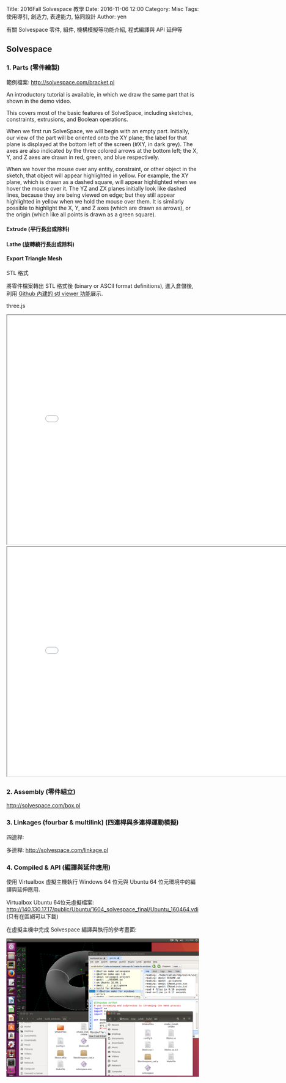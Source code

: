 Title: 2016Fall Solvespace 教學
Date: 2016-11-06 12:00
Category: Misc
Tags: 使用導引, 創造力, 表達能力, 協同設計
Author: yen

有關 Solvespace 零件, 組件, 機構模擬等功能介紹, 程式編譯與 API 延伸等

<!-- PELICAN_END_SUMMARY -->

## Solvespace

### 1. Parts (零件繪製)

範例檔案: <a href="http://solvespace.com/bracket.pl">http://solvespace.com/bracket.pl</a>

An introductory tutorial is available, in which we draw the same part that is shown in the demo video. 

This covers most of the basic features of SolveSpace, including sketches, constraints, extrusions, and Boolean operations.

When we first run SolveSpace, we will begin with an empty part. Initially, our view of the part will be oriented onto the XY plane; the label for that plane is displayed at the bottom left of the screen (#XY, in dark grey). The axes are also indicated by the three colored arrows at the bottom left; the X, Y, and Z axes are drawn in red, green, and blue respectively.

When we hover the mouse over any entity, constraint, or other object in the sketch, that object will appear highlighted in yellow. For example, the XY plane, which is drawn as a dashed square, will appear highlighted when we hover the mouse over it. The YZ and ZX planes initially look like dashed lines, because they are being viewed on edge; but they still appear highlighted in yellow when we hold the mouse over them. It is similarly possible to highlight the X, Y, and Z axes (which are drawn as arrows), or the origin (which like all points is drawn as a green square).

#### Extrude (平行長出或除料)

#### Lathe (旋轉繞行長出或除料)

#### Export Triangle Mesh

STL 格式

將零件檔案轉出 STL 格式後 (binary or ASCII format definitions), 進入倉儲後, 利用 <a href="https://help.github.com/articles/3d-file-viewer/">Github 內建的 stl viewer 功能</a>展示.

three.js

<iframe src="./../data/threejs/donut.html" width="800" height="600"></iframe>
<iframe src="./../data/threejs/404231051124.html" width="800" height="600"></iframe>


### 2. Assembly (零件組立)

<a href="http://solvespace.com/box.pl">http://solvespace.com/box.pl</a>

### 3. Linkages (fourbar & multilink) (四連桿與多連桿運動模擬)

四連桿:

多連桿:  <a href="http://solvespace.com/linkage.pl">http://solvespace.com/linkage.pl</a>

### 4. Compiled & API (編譯與延伸應用)

使用 Virtualbox 虛擬主機執行 Windows 64 位元與 Ubuntu 64 位元環境中的編譯與延伸應用.

Virtualbox Ubuntu 64位元虛擬檔案: <a href="http://140.130.17.17/public/Ubuntu/1604_solvespace_final/Ubuntu_160464.vdi">http://140.130.17.17/public/Ubuntu/1604_solvespace_final/Ubuntu_160464.vdi</a> (只有在區網可以下載)

在虛擬主機中完成 Solvespace 編譯與執行的參考畫面:

<img src="./../data/solvespace/cadpa_w11_solvespace_compiled.png" width="800" />